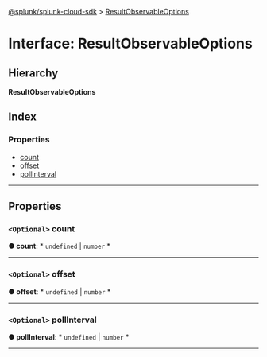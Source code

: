 [@splunk/splunk-cloud-sdk](../README.md) > [ResultObservableOptions](../interfaces/resultobservableoptions.md)

# Interface: ResultObservableOptions

## Hierarchy

**ResultObservableOptions**

## Index

### Properties

* [count](resultobservableoptions.md#count)
* [offset](resultobservableoptions.md#offset)
* [pollInterval](resultobservableoptions.md#pollinterval)

---

## Properties

<a id="count"></a>

### `<Optional>` count

**● count**: * `undefined` &#124; `number`
*

___
<a id="offset"></a>

### `<Optional>` offset

**● offset**: * `undefined` &#124; `number`
*

___
<a id="pollinterval"></a>

### `<Optional>` pollInterval

**● pollInterval**: * `undefined` &#124; `number`
*

___

